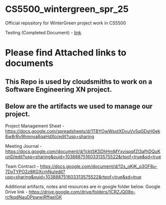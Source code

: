 # CS5500_wintergreen_spr_25
Official repository for WinterGreen project work in CS5500

Testing (Completed Document) - [link](https://northeastern-my.sharepoint.com/:x:/g/personal/belathur_n_northeastern_edu/EQqOcUBDbzRPsLyYnJrcVz8B9Ye2F5iSd-Y3NdnwDHbx1w?e=M8Qk7r) 

# Please find Attached links to documents 
## This Repo is used by cloudsmiths to work on a Software Engineering XN project.
## Below are the artifacts we used to manage our project.

Project Management Sheet - https://docs.google.com/spreadsheets/d/1TBYOwWsotXDvuVv5qGDsH0ek6w8rRv9hmnya6qaHdXo/edit?usp=sharing

Meeting Journal - https://docs.google.com/document/d/1cktSKSDhHmMYxvispqfZl3afhDQuKunD/edit?usp=sharing&ouid=103888751603313575522&rtpof=true&sd=true

Team Contract - https://docs.google.com/document/d/12s_oKjK_o3OF8u-7DxTYPO2z8KGXcmNu/edit?usp=sharing&ouid=103888751603313575522&rtpof=true&sd=true

Additional artifacts, notes and resources are in google folder below.
Google Drive link - https://drive.google.com/drive/folders/1CRZJQ08p-rcfkqdNauDPpwwiRffqeIGK
